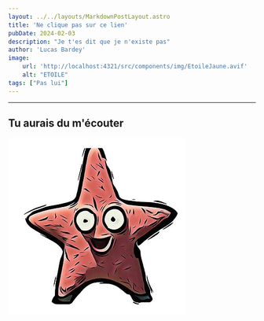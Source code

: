 ```yaml
---
layout: ../../layouts/MarkdownPostLayout.astro
title: 'Ne clique pas sur ce lien'
pubDate: 2024-02-03
description: "Je t'es dit que je n'existe pas"
author: 'Lucas Bardey'
image:
    url: 'http://localhost:4321/src/components/img/EtoileJaune.avif'
    alt: "ETOILE"
tags: ["Pas lui"]
---
```

---
## Tu aurais du m'écouter
<img src="/src/components/img/PasLui.png">